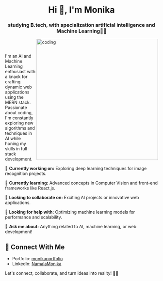 <h1 align="center">Hi 👋, I'm Monika</h1>
<h3 align="center">studying B.tech, with specialization artificial intelligence and Machine Learning👩‍🎓</h3>
<img align = "right" alt="coding" width="400" src="https://www.kmteq.com/wp-content/uploads/2022/06/Artificial-Intelligence.png"><br><br>
<p>I'm an AI and Machine Learning enthusiast with a knack for crafting dynamic web applications using the MERN stack. Passionate about coding, I'm constantly exploring new algorithms and techniques in AI while honing my skills in full-stack development. </p>      

🔭 **Currently working on:** Exploring deep learning techniques for image recognition projects.

🌱 **Currently learning:** Advanced concepts in Computer Vision and front-end frameworks like React.js.

👯 **Looking to collaborate on:** Exciting AI projects or innovative web applications.

🤔 **Looking for help with:** Optimizing machine learning models for performance and scalability.

💬 **Ask me about:** Anything related to AI, machine learning, or web development!

## 🔗 Connect With Me
- Portfolio: [monikaportfolio](https://monikaportfolio.vercel.app/)
- LinkedIn: [NamalaMonika](https://www.linkedin.com/in/namalamonika/)

Let's connect, collaborate, and turn ideas into reality! 🚀✨




